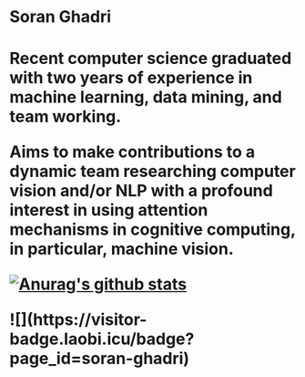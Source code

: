 <h1>Soran Ghadri<h1>
<p>Recent computer science graduated with two years of experience in machine learning, data mining, and team
  working.</p>
<p>Aims to make contributions to a dynamic team researching computer vision and/or NLP with a
profound interest in using attention mechanisms in cognitive computing, in particular,
  machine vision.</p>

[![Anurag's github stats](https://github-readme-stats.vercel.app/api?username=soran-ghadri&show_icons=true)](https://github.com/anuraghazra/github-readme-stats)

<p>![](https://visitor-badge.laobi.icu/badge?page_id=soran-ghadri)</p>

<!--
**soran-ghadri/soran-ghadri** is a ✨ _special_ ✨ repository because its `README.md` (this file) appears on your GitHub profile.

